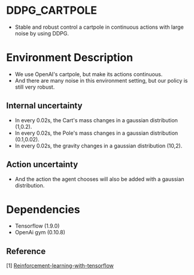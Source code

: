 # DDPG_CARTPOLE
-  Stable and robust control a cartpole in continuous actions with large noise by using DDPG.

# Environment Description
-  We use OpenAI's cartpole, but make its actions continuous.
-  And there are many noise in this environment setting, but our policy is still very robust.
## Internal uncertainty
-  In every 0.02s, the Cart's mass changes in a gaussian distribution (1,0.2).
-  In every 0.02s, the Pole's mass changes in a gaussian distribution (0.1,0.02).
-  In every 0.02s, the gravity changes in a gaussian distribution (10,2).
## Action uncertainty
-  And the action the agent chooses will also be added with a gaussian distribution.

# Dependencies
- Tensorflow (1.9.0)
- OpenAi gym (0.10.8)

 ## Reference
[1] [Reinforcement-learning-with-tensorflow](https://github.com/MorvanZhou/Reinforcement-learning-with-tensorflow)  

